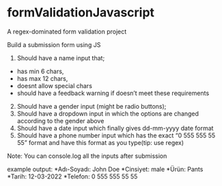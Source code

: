 # formValidationJavascript
A regex-dominated form validation project

Build a submission form using JS

1) Should have a name input that;
  * has min 6 chars,
  * has max 12 chars,
  * doesnt allow special chars
  * should have a feedback warning if doesn’t meet these requirements

2) Should have a gender input (might be radio buttons);
3) Should have a dropdown input in which the options are changed according to the gender above
4) Should have a date input which finally gives dd-mm-yyyy date format 
5) Should have a phone number input which has the exact   “0 555 555 55 55” format and have this format as you type(tip: use regex)

Note: You can console.log all the inputs after submission

example output:
*Adı-Soyadı: John Doe
*Cinsiyet: male
*Ürün: Pants
*Tarih: 12-03-2022
*Telefon:  0 555 555 55 55
